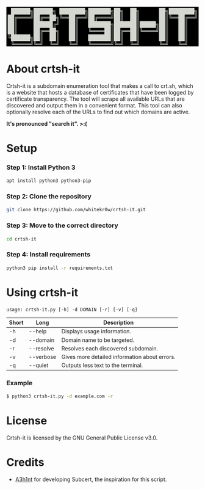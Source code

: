 ![alt text](https://raw.githubusercontent.com/whitekr0w/crtsh-it/main/images/banner.png "crtsh-it logo")

# About crtsh-it
Crtsh-it is a subdomain enumeration tool that makes a call to crt.sh, which is a website that hosts a database of certificates that have been logged by certificate transparency. The tool will scrape all available URLs that are discovered and output them in a convenient format. This tool can also optionally resolve each of the URLs to find out which domains are active. 

**It's pronounced "search it". >:(**

# Setup
### Step 1: Install Python 3
```bash
apt install python3 python3-pip
```

### Step 2: Clone the repository
```bash
git clone https://github.com/whitekr0w/crtsh-it.git
```

### Step 3: Move to the correct directory
```bash
cd crtsh-it
```

### Step 4: Install requirements
```bash
python3 pip install -r requirements.txt
```


# Using crtsh-it

```
usage: crtsh-it.py [-h] -d DOMAIN [-r] [-v] [-q]
```

| Short | Long      | Description                                   |
| ----- | --------- | --------------------------------------------- |
| -h    | --help    | Displays usage information.                   |
| -d    | --domain  | Domain name to be targeted.                   |
| -r    | --resolve | Resolves each discovered subdomain.           |
| -v    | --verbose | Gives more detailed information about errors. |
| -q    | --quiet   | Outputs less text to the terminal.            |

### Example
```bash 
$ python3 crtsh-it.py -d example.com -r 
```

# License
Crtsh-it is licensed by the GNU General Public License v3.0.

# Credits
- [A3h1nt](https://github.com/A3h1nt) for developing Subcert, the inspiration for this script.
